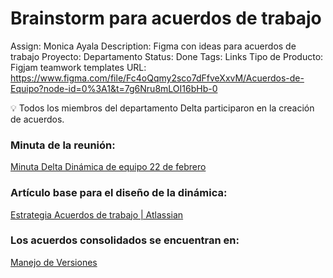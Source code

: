 # Brainstorm para acuerdos de trabajo

Assign: Monica Ayala
Description: Figma con ideas para acuerdos de trabajo
Proyecto: Departamento
Status: Done
Tags: Links
Tipo de Producto: Figjam teamwork templates
URL: https://www.figma.com/file/Fc4oQqmy2sco7dFfveXxvM/Acuerdos-de-Equipo?node-id=0%3A1&t=7g6Nru8mLOI16bHb-0

<aside>
💡 Todos los miembros del departamento Delta participaron en la creación de acuerdos.

</aside>

### Minuta de la reunión:

[Minuta Delta Dinámica de equipo 22 de febrero](../Minutas%20e965603921e44ffda4d53ea85fd9db3a/Minutas%20Departamentales%208d810c8e772248e3aed9f8e60ffad3e7/Minuta%20Delta%20Dina%CC%81mica%20de%20equipo%2022%20de%20febrero%20668abc617be74063b5c90c3c44d73179.md)

### Artículo base para el diseño de la dinámica:

[Estrategia Acuerdos de trabajo | Atlassian](https://www.atlassian.com/es/team-playbook/plays/working-agreements)

### Los acuerdos consolidados se encuentran en:

[Manejo de Versiones ](Brainstorm%20para%20acuerdos%20de%20trabajo%20f3e36d20039141d1b7a0409051ffd301/Manejo%20de%20Versiones%20f1917000157b40d5adec8890b69ecc84.md)